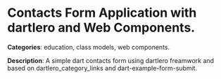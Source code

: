 
# Contacts Form Application with dartlero and Web Components.




**Categories**: education, class models, web components.




**Description**:
A simple dart contacts form using dartlero freamwork and based on dartlero_category_links and dart-example-form-submit.



